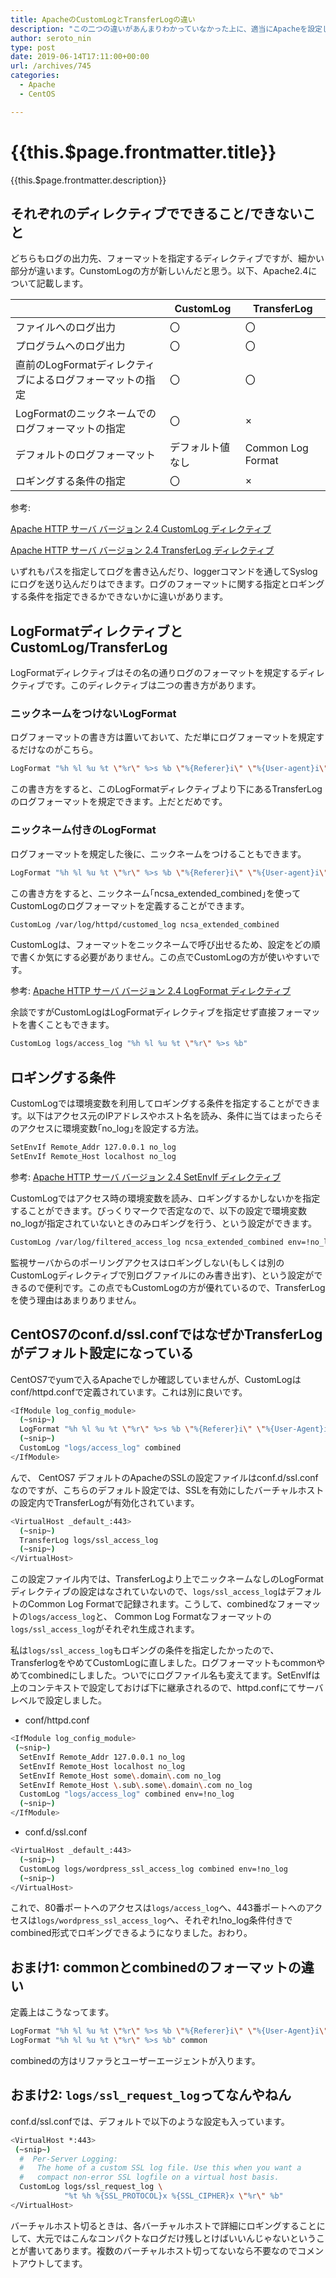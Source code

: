 ```yaml
---
title: ApacheのCustomLogとTransferLogの違い
description: "この二つの違いがあんまりわかっていなかった上に、適当にApacheを設定していたせいで両方とも有効になっていて気持ち悪かったので、調べたことをメモしておきます。結論から言うと私はCustomLogだけでログを定義することにしました。"
author: seroto_nin
type: post
date: 2019-06-14T17:11:00+00:00
url: /archives/745
categories:
  - Apache
  - CentOS

---
```

# {{this.$page.frontmatter.title}}

{{this.$page.frontmatter.description}}

<!--more-->

## それぞれのディレクティブでできること/できないこと

どちらもログの出力先、フォーマットを指定するディレクティブですが、細かい部分が違います。CunstomLogの方が新しいんだと思う。以下、Apache2.4について記載します。

| |CustomLog|TransferLog|
|---|---|---|
|ファイルへのログ出力|〇|〇|
|プログラムへのログ出力|〇|〇|
|直前のLogFormatディレクティブによるログフォーマットの指定|〇|〇|
|LogFormatのニックネームでのログフォーマットの指定|〇|×|
|デフォルトのログフォーマット|デフォルト値なし|Common Log Format|
|ロギングする条件の指定|〇|×|

参考:

[Apache HTTP サーバ バージョン 2.4 CustomLog ディレクティブ][1]

[Apache HTTP サーバ バージョン 2.4 TransferLog ディレクティブ][2]

いずれもパスを指定してログを書き込んだり、loggerコマンドを通してSyslogにログを送り込んだりはできます。ログのフォーマットに関する指定とロギングする条件を指定できるかできないかに違いがあります。

## LogFormatディレクティブとCustomLog/TransferLog

LogFormatディレクティブはその名の通りログのフォーマットを規定するディレクティブです。このディレクティブは二つの書き方があります。

### ニックネームをつけないLogFormat

ログフォーマットの書き方は置いておいて、ただ単にログフォーマットを規定するだけなのがこちら。

```bash
LogFormat "%h %l %u %t \"%r\" %>s %b \"%{Referer}i\" \"%{User-agent}i\""
```

この書き方をすると、このLogFormatディレクティブより下にあるTransferLogのログフォーマットを規定できます。上だとだめです。

### ニックネーム付きのLogFormat

ログフォーマットを規定した後に、ニックネームをつけることもできます。

```bash
LogFormat "%h %l %u %t \"%r\" %>s %b \"%{Referer}i\" \"%{User-agent}i\"" ncsa_extended_combined
```

この書き方をすると、ニックネーム｢ncsa\_extended\_combined｣を使ってCustomLogのログフォーマットを定義することができます。

```bash
CustomLog /var/log/httpd/customed_log ncsa_extended_combined
```

CustomLogは、フォーマットをニックネームで呼び出せるため、設定をどの順で書くか気にする必要がありません。この点でCustomLogの方が使いやすいです。

参考: [Apache HTTP サーバ バージョン 2.4 LogFormat ディレクティブ][3]

余談ですがCustomLogはLogFormatディレクティブを指定せず直接フォーマットを書くこともできます。

```bash
CustomLog logs/access_log "%h %l %u %t \"%r\" %>s %b"
```

## ロギングする条件

CustomLogでは環境変数を利用してロギングする条件を指定することができます。以下はアクセス元のIPアドレスやホスト名を読み、条件に当てはまったらそのアクセスに環境変数｢no_log｣を設定する方法。

```bash
SetEnvIf Remote_Addr 127.0.0.1 no_log
SetEnvIf Remote_Host localhost no_log
```

参考:
[Apache HTTP サーバ バージョン 2.4 SetEnvIf ディレクティブ](https://httpd.apache.org/docs/2.4/ja/mod/mod_setenvif.html#setenvif)

CustomLogではアクセス時の環境変数を読み、ロギングするかしないかを指定することができます。びっくりマークで否定なので、以下の設定で環境変数no_logが指定されていないときのみロギングを行う、という設定ができます。

```bash
CustomLog /var/log/filtered_access_log ncsa_extended_combined env=!no_log
```

監視サーバからのポーリングアクセスはロギングしない(もしくは別のCustomLogディレクティブで別ログファイルにのみ書き出す)、という設定ができるので便利です。この点でもCustomLogの方が優れているので、TransferLogを使う理由はあまりありません。

## CentOS7のconf.d/ssl.confではなぜかTransferLogがデフォルト設定になっている

CentOS7でyumで入るApacheでしか確認していませんが、CustomLogはconf/httpd.confで定義されています。これは別に良いです。

```bash
<IfModule log_config_module>
  (~snip~)
  LogFormat "%h %l %u %t \"%r\" %>s %b \"%{Referer}i\" \"%{User-Agent}i\"" combined
  (~snip~)
  CustomLog "logs/access_log" combined
</IfModule>
```

んで、 CentOS7 デフォルトのApacheのSSLの設定ファイルはconf.d/ssl.confなのですが、こちらのデフォルト設定では、SSLを有効にしたバーチャルホストの設定内でTransferLogが有効化されています。

```bash
<VirtualHost _default_:443>
  (~snip~)
  TransferLog logs/ssl_access_log
  (~snip~)
</VirtualHost>
```

この設定ファイル内では、TransferLogより上でニックネームなしのLogFormatディレクティブの設定はなされていないので、`logs/ssl_access_log`はデフォルトのCommon Log Formatで記録されます。こうして、combinedなフォーマットの`logs/access_log`と、 Common Log Formatなフォーマットの`logs/ssl_access_log`がそれぞれ生成されます。

私は`logs/ssl_access_log`もロギングの条件を指定したかったので、TransferlogをやめてCustomLogに直しました。ログフォーマットもcommonやめてcombinedにしました。ついでにログファイル名も変えてます。SetEnvIfは上のコンテキストで設定しておけば下に継承されるので、httpd.confにてサーバレベルで設定しました。

* conf/httpd.conf

```bash
<IfModule log_config_module>
 (~snip~)
  SetEnvIf Remote_Addr 127.0.0.1 no_log
  SetEnvIf Remote_Host localhost no_log
  SetEnvIf Remote_Host some\.domain\.com no_log
  SetEnvIf Remote_Host \.sub\.some\.domain\.com no_log
  CustomLog "logs/access_log" combined env=!no_log
  (~snip~)
</IfModule>
```

* conf.d/ssl.conf

```bash
<VirtualHost _default_:443>
  (~snip~)
  CustomLog logs/wordpress_ssl_access_log combined env=!no_log
  (~snip~)
</VirtualHost>
```

これで、80番ポートへのアクセスは`logs/access_log`へ、443番ポートへのアクセスは`logs/wordpress_ssl_access_log`へ、それぞれ!no_log条件付きでcombined形式でロギングできるようになりました。おわり。

## おまけ1: commonとcombinedのフォーマットの違い

定義上はこうなってます。

```bash
LogFormat "%h %l %u %t \"%r\" %>s %b \"%{Referer}i\" \"%{User-Agent}i\"" combined
LogFormat "%h %l %u %t \"%r\" %>s %b" common
```

combinedの方はリファラとユーザーエージェントが入ります。

## おまけ2: `logs/ssl_request_log`ってなんやねん

conf.d/ssl.confでは、デフォルトで以下のような設定も入っています。

```bash
<VirtualHost *:443>
 (~snip~)
  #  Per-Server Logging:
  #   The home of a custom SSL log file. Use this when you want a
  #   compact non-error SSL logfile on a virtual host basis.
  CustomLog logs/ssl_request_log \
            "%t %h %{SSL_PROTOCOL}x %{SSL_CIPHER}x \"%r\" %b"
</VirtualHost>
```

バーチャルホスト切るときは、各バーチャルホストで詳細にロギングすることにして、大元ではこんなコンパクトなログだけ残しとけばいいんじゃないということが書いてあります。複数のバーチャルホスト切ってないなら不要なのでコメントアウトしてます。

 [1]: https://httpd.apache.org/docs/2.4/ja/mod/mod_log_config.html#customlog
 [2]: https://httpd.apache.org/docs/2.4/ja/mod/mod_log_config.html#transferlog
 [3]: https://httpd.apache.org/docs/2.4/ja/mod/mod_log_config.html#logformat
